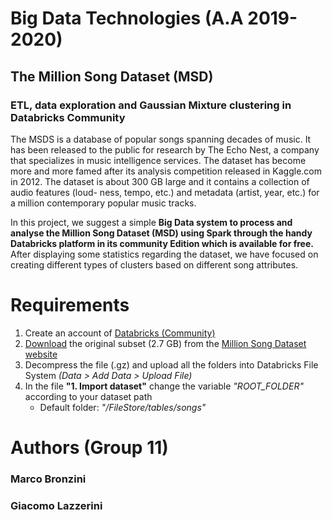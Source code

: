 # Big Data Technologies (A.A 2019-2020)
## The Million Song Dataset (MSD)
### ETL, data exploration and Gaussian Mixture clustering in Databricks Community
The MSDS is a database of popular songs spanning decades of music. It has been released to the public for research by The Echo Nest, a company that specializes in music intelligence services. The dataset has become more and more famed after its analysis competition released in Kaggle.com in 2012. 
The dataset is about 300 GB large and it contains a collection of audio features (loud- ness, tempo, etc.) and metadata (artist, year, etc.) for a million contemporary popular music tracks.

In this project, we suggest a simple **Big Data system to process and analyse the Million Song Dataset (MSD) using Spark through the handy Databricks platform in its community Edition which is available for free.** After displaying some statistics regarding the dataset, we have focused on creating different types of clusters based on different song attributes.

# Requirements
1. Create an account of [Databricks (Community)](https://community.cloud.databricks.com/)
2. [Download](http://static.echonest.com/millionsongsubset_full.tar.gz) the original subset (2.7 GB) from the [Million Song Dataset website](http://millionsongdataset.com/)
3. Decompress the file (.gz) and upload all the folders into Databricks File System *(Data > Add Data > Upload File)*
4. In the file **"1. Import dataset"** change the variable *"ROOT_FOLDER"* according to your dataset path 
    - Default folder: *"/FileStore/tables/songs"*

# Authors (Group 11)
### Marco Bronzini
### Giacomo Lazzerini 

